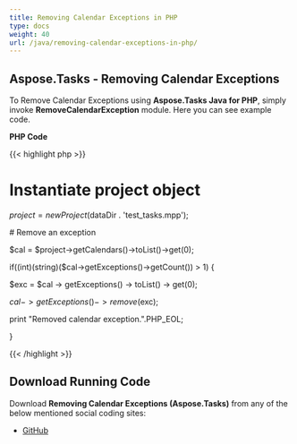 ```yaml
---
title: Removing Calendar Exceptions in PHP
type: docs
weight: 40
url: /java/removing-calendar-exceptions-in-php/
---
```


## **Aspose.Tasks - Removing Calendar Exceptions**
To Remove Calendar Exceptions using **Aspose.Tasks Java for PHP**, simply invoke **RemoveCalendarException** module. Here you can see example code.

**PHP Code**

{{< highlight php >}}

 # Instantiate project object

$project = new Project($dataDir . 'test_tasks.mpp');

\# Remove an exception

$cal = $project->getCalendars()->toList()->get(0);

if((int)(string)($cal->getExceptions()->getCount()) > 1) {

$exc = $cal -> getExceptions() -> toList() -> get(0);

$cal -> getExceptions() -> remove($exc);

print "Removed calendar exception.".PHP_EOL;

}


{{< /highlight >}}
## **Download Running Code**
Download **Removing Calendar Exceptions (Aspose.Tasks)** from any of the below mentioned social coding sites:

- [GitHub](https://github.com/aspose-tasks/Aspose.Tasks-for-Java/blob/master/Plugins/Aspose_Tasks_Java_for_PHP/src/aspose/tasks/WorkingWithCalendarExceptions/RemoveCalendarException.php)
